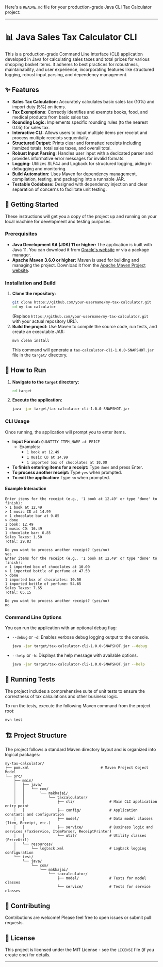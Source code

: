 Here's a `README.md` file for your production-grade Java CLI Tax Calculator project:

-----

# 📊 Java Sales Tax Calculator CLI

This is a production-grade Command Line Interface (CLI) application developed in Java for calculating sales taxes and total prices for various shopping basket items. It adheres to best practices for robustness, maintainability, and user experience, incorporating features like structured logging, robust input parsing, and dependency management.

## ✨ Features

  * **Sales Tax Calculation:** Accurately calculates basic sales tax (10%) and import duty (5%) on items.
  * **Tax Exemptions:** Correctly identifies and exempts books, food, and medical products from basic sales tax.
  * **Rounding Logic:** Implements specific rounding rules (to the nearest 0.05) for sales tax.
  * **Interactive CLI:** Allows users to input multiple items per receipt and process multiple receipts sequentially.
  * **Structured Output:** Prints clear and formatted receipts including itemized totals, total sales taxes, and overall total.
  * **Robust Input Parsing:** Handles user input with a dedicated parser and provides informative error messages for invalid formats.
  * **Logging:** Utilizes SLF4J and Logback for structured logging, aiding in debugging and monitoring.
  * **Build Automation:** Uses Maven for dependency management, compilation, testing, and packaging into a runnable JAR.
  * **Testable Codebase:** Designed with dependency injection and clear separation of concerns to facilitate unit testing.

## 🚀 Getting Started

These instructions will get you a copy of the project up and running on your local machine for development and testing purposes.

### Prerequisites

  * **Java Development Kit (JDK) 11 or higher:** The application is built with Java 11. You can download it from [Oracle's website](https://www.oracle.com/java/technologies/downloads/) or via a package manager.
  * **Apache Maven 3.6.0 or higher:** Maven is used for building and managing the project. Download it from the [Apache Maven Project website](https://maven.apache.org/download.cgi).

### Installation and Build

1.  **Clone the repository:**
    ```bash
    git clone https://github.com/your-username/my-tax-calculator.git
    cd my-tax-calculator
    ```
    (Replace `https://github.com/your-username/my-tax-calculator.git` with your actual repository URL).
2.  **Build the project:**
    Use Maven to compile the source code, run tests, and create an executable JAR:
    ```bash
    mvn clean install
    ```
    This command will generate a `tax-calculator-cli-1.0.0-SNAPSHOT.jar` file in the `target/` directory.

## 🏃 How to Run

1.  **Navigate to the `target` directory:**
    ```bash
    cd target
    ```
2.  **Execute the application:**
    ```bash
    java -jar target/tax-calculator-cli-1.0.0-SNAPSHOT.jar
    ```

### CLI Usage

Once running, the application will prompt you to enter items.

  * **Input Format:** `QUANTITY ITEM_NAME at PRICE`
      * Examples:
          * `1 book at 12.49`
          * `1 music CD at 14.99`
          * `1 imported box of chocolates at 10.00`
  * **To finish entering items for a receipt:** Type `done` and press Enter.
  * **To process another receipt:** Type `yes` when prompted.
  * **To exit the application:** Type `no` when prompted.

#### Example Interaction

```
Enter items for the receipt (e.g., '1 book at 12.49' or type 'done' to finish):
> 1 book at 12.49
> 1 music CD at 14.99
> 1 chocolate bar at 0.85
> done
1 book: 12.49
1 music CD: 16.49
1 chocolate bar: 0.85
Sales Taxes: 1.50
Total: 29.83

Do you want to process another receipt? (yes/no)
yes
Enter items for the receipt (e.g., '1 book at 12.49' or type 'done' to finish):
> 1 imported box of chocolates at 10.00
> 1 imported bottle of perfume at 47.50
> done
1 imported box of chocolates: 10.50
1 imported bottle of perfume: 54.65
Sales Taxes: 7.65
Total: 65.15

Do you want to process another receipt? (yes/no)
no
```

### Command Line Options

You can run the application with an optional debug flag:

  * `--debug` or `-d`: Enables verbose debug logging output to the console.
    ```bash
    java -jar target/tax-calculator-cli-1.0.0-SNAPSHOT.jar --debug
    ```
  * `--help` or `-h`: Displays the help message with available options.
    ```bash
    java -jar target/tax-calculator-cli-1.0.0-SNAPSHOT.jar --help
    ```

## 🧪 Running Tests

The project includes a comprehensive suite of unit tests to ensure the correctness of tax calculations and other business logic.

To run the tests, execute the following Maven command from the project root:

```bash
mvn test
```

## 🏗️ Project Structure

The project follows a standard Maven directory layout and is organized into logical packages:

```
my-tax-calculator/
├── pom.xml                                 # Maven Project Object Model
└── src/
    ├── main/
    │   ├── java/
    │   │   └── com/
    │   │       └── makkajai/
    │   │           └── taxcalculator/
    │   │               ├── cli/                # Main CLI application entry point
    │   │               ├── config/             # Application constants and configuration
    │   │               ├── model/              # Data model classes (Item, Receipt, etc.)
    │   │               ├── service/            # Business logic and services (TaxService, ItemParser, ReceiptPrinter)
    │   │               └── util/               # Utility classes (PriceUtil)
    │   └── resources/
    │       └── logback.xml                     # Logback logging configuration
    └── test/
        └── java/
            └── com/
                └── makkajai/
                    └── taxcalculator/
                        ├── model/              # Tests for model classes
                        └── service/            # Tests for service classes
```

## 🤝 Contributing

Contributions are welcome\! Please feel free to open issues or submit pull requests.

## 📄 License

This project is licensed under the MIT License - see the `LICENSE` file (if you create one) for details.

-----